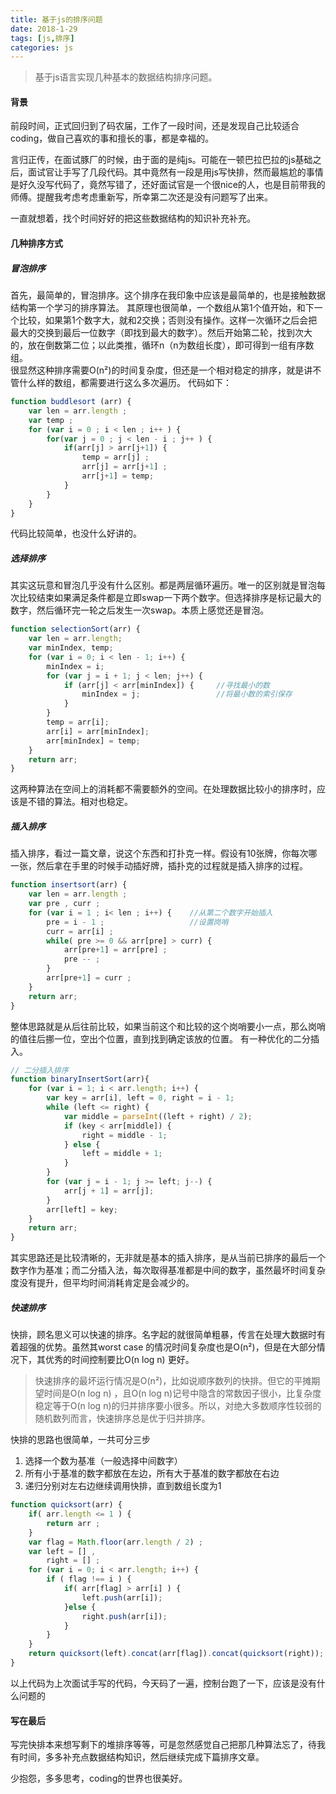 ```yaml
---
title: 基于js的排序问题
date: 2018-1-29
tags: [js,排序]
categories: js
---
```


> 基于js语言实现几种基本的数据结构排序问题。

<!-- more --> 
#### 背景
前段时间，正式回归到了码农届，工作了一段时间，还是发现自己比较适合coding，做自己喜欢的事和擅长的事，都是幸福的。

言归正传，在面试豚厂的时候，由于面的是纯js。可能在一顿巴拉巴拉的js基础之后，面试官让手写了几段代码。其中竟然有一段是用js写快排，然而最尴尬的事情是好久没写代码了，竟然写错了，还好面试官是一个很nice的人，也是目前带我的师傅。提醒我考虑考虑重新写，所幸第二次还是没有问题写了出来。

一直就想着，找个时间好好的把这些数据结构的知识补充补充。

#### 几种排序方式

##### 冒泡排序
首先，最简单的，冒泡排序。这个排序在我印象中应该是最简单的，也是接触数据结构第一个学习的排序算法。
其原理也很简单，一个数组从第1个值开始，和下一个比较，如果第1个数字大，就和2交换；否则没有操作。这样一次循环之后会把最大的交换到最后一位数字（即找到最大的数字）。然后开始第二轮，找到次大的，放在倒数第二位；以此类推，循环n（n为数组长度），即可得到一组有序数组。<br>
很显然这种排序需要O(n²)的时间复杂度，但还是一个相对稳定的排序，就是讲不管什么样的数组，都需要进行这么多次遍历。
代码如下：

``` javascript
function buddlesort (arr) {
    var len = arr.length ;
    var temp ; 
    for (var i = 0 ; i < len ; i++ ) {
        for(var j = 0 ; j < len - i ; j++ ) {
            if(arr[j] > arr[j+1]) {
                temp = arr[j] ;
                arr[j] = arr[j+1] ;
                arr[j+1] = temp;
            }
        }
    }
}
```
代码比较简单，也没什么好讲的。

##### 选择排序
其实这玩意和冒泡几乎没有什么区别。都是两层循环遍历。唯一的区别就是冒泡每次比较结束如果满足条件都是立即swap一下两个数字。但选择排序是标记最大的数字，然后循环完一轮之后发生一次swap。本质上感觉还是冒泡。

``` javascript
function selectionSort(arr) {
    var len = arr.length;
    var minIndex, temp;
    for (var i = 0; i < len - 1; i++) {
        minIndex = i;
        for (var j = i + 1; j < len; j++) {
            if (arr[j] < arr[minIndex]) {     //寻找最小的数
                minIndex = j;                 //将最小数的索引保存
            }
        }
        temp = arr[i];
        arr[i] = arr[minIndex];
        arr[minIndex] = temp;
    }
    return arr;
}
```
这两种算法在空间上的消耗都不需要额外的空间。在处理数据比较小的排序时，应该是不错的算法。相对也稳定。

##### 插入排序
插入排序，看过一篇文章，说这个东西和打扑克一样。假设有10张牌，你每次哪一张，然后拿在手里的时候手动插好牌，插扑克的过程就是插入排序的过程。

``` javascript 
function insertsort(arr) {
    var len = arr.length ;
    var pre , curr ;
    for (var i = 1 ; i< len ; i++) {    //从第二个数字开始插入
        pre = i - 1 ;                   //设置岗哨 
        curr = arr[i] ;
        while( pre >= 0 && arr[pre] > curr) {
            arr[pre+1] = arr[pre] ;
            pre -- ;
        }
        arr[pre+1] = curr ;
    }
    return arr;
}
```
整体思路就是从后往前比较，如果当前这个和比较的这个岗哨要小一点，那么岗哨的值往后挪一位，空出个位置，直到找到确定该放的位置。
有一种优化的二分插入。
``` javascript 
// 二分插入排序
function binaryInsertSort(arr){
    for (var i = 1; i < arr.length; i++) {
        var key = arr[i], left = 0, right = i - 1;
        while (left <= right) {
            var middle = parseInt((left + right) / 2);
            if (key < arr[middle]) {
                right = middle - 1;
            } else {
                left = middle + 1;
            }
        }
        for (var j = i - 1; j >= left; j--) {
            arr[j + 1] = arr[j];
        }
        arr[left] = key;
    }
    return arr;
}
```
其实思路还是比较清晰的，无非就是基本的插入排序，是从当前已排序的最后一个数字作为基准；而二分插入法，每次取得基准都是中间的数字，虽然最坏时间复杂度没有提升，但平均时间消耗肯定是会减少的。
##### 快速排序
快排，顾名思义可以快速的排序。名字起的就很简单粗暴，传言在处理大数据时有着超强的优势。虽然其worst case 的情况时间复杂度也是O(n²)，但是在大部分情况下，其优秀的时间控制要比O(n log n) 更好。
> 快速排序的最坏运行情况是O(n²)，比如说顺序数列的快排。但它的平摊期望时间是O(n log n) ，且O(n log n)记号中隐含的常数因子很小，比复杂度稳定等于O(n log n)的归并排序要小很多。所以，对绝大多数顺序性较弱的随机数列而言，快速排序总是优于归并排序。

快排的思路也很简单，一共可分三步
1. 选择一个数为基准（一般选择中间数字）
2. 所有小于基准的数字都放在左边，所有大于基准的数字都放在右边
3. 递归分别对左右边继续调用快排，直到数组长度为1

``` javascript 
function quicksort(arr) {
	if( arr.length <= 1 ) {
		return arr ;
	} 
	var flag = Math.floor(arr.length / 2) ;
	var left = [] ,
		right = [] ;
	for (var i = 0; i < arr.length; i++) {
		if ( flag !== i ) {
			if( arr[flag] > arr[i] ) {
				left.push(arr[i]);
			}else {
				right.push(arr[i]);
			}
		}
	}
	return quicksort(left).concat(arr[flag]).concat(quicksort(right));
}
```
以上代码为上次面试手写的代码，今天码了一遍，控制台跑了一下，应该是没有什么问题的
#### 写在最后
写完快排本来想写剩下的堆排序等等，可是忽然感觉自己把那几种算法忘了，待我有时间，多多补充点数据结构知识，然后继续完成下篇排序文章。

少抱怨，多多思考，coding的世界也很美好。
